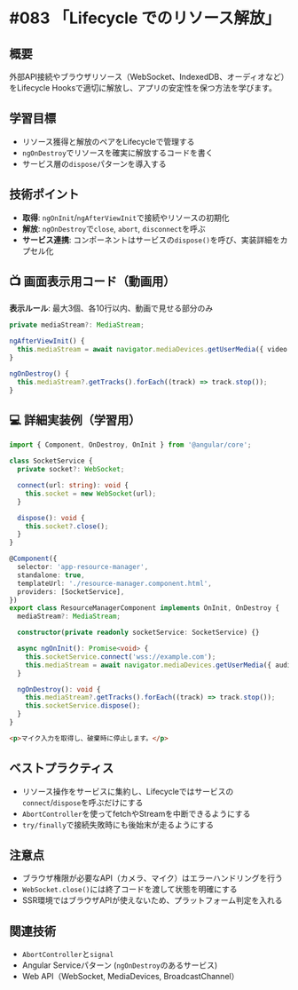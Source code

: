 # #083 「Lifecycle でのリソース解放」

## 概要
外部API接続やブラウザリソース（WebSocket、IndexedDB、オーディオなど）をLifecycle Hooksで適切に解放し、アプリの安定性を保つ方法を学びます。

## 学習目標
- リソース獲得と解放のペアをLifecycleで管理する
- `ngOnDestroy`でリソースを確実に解放するコードを書く
- サービス層の`dispose`パターンを導入する

## 技術ポイント
- **取得**: `ngOnInit`/`ngAfterViewInit`で接続やリソースの初期化
- **解放**: `ngOnDestroy`で`close`, `abort`, `disconnect`を呼ぶ
- **サービス連携**: コンポーネントはサービスの`dispose()`を呼び、実装詳細をカプセル化

## 📺 画面表示用コード（動画用）
**表示ルール**: 最大3個、各10行以内、動画で見せる部分のみ

```typescript
private mediaStream?: MediaStream;
```

```typescript
ngAfterViewInit() {
  this.mediaStream = await navigator.mediaDevices.getUserMedia({ video: true });
}
```

```typescript
ngOnDestroy() {
  this.mediaStream?.getTracks().forEach((track) => track.stop());
}
```

## 💻 詳細実装例（学習用）
```typescript
import { Component, OnDestroy, OnInit } from '@angular/core';

class SocketService {
  private socket?: WebSocket;

  connect(url: string): void {
    this.socket = new WebSocket(url);
  }

  dispose(): void {
    this.socket?.close();
  }
}

@Component({
  selector: 'app-resource-manager',
  standalone: true,
  templateUrl: './resource-manager.component.html',
  providers: [SocketService],
})
export class ResourceManagerComponent implements OnInit, OnDestroy {
  mediaStream?: MediaStream;

  constructor(private readonly socketService: SocketService) {}

  async ngOnInit(): Promise<void> {
    this.socketService.connect('wss://example.com');
    this.mediaStream = await navigator.mediaDevices.getUserMedia({ audio: true });
  }

  ngOnDestroy(): void {
    this.mediaStream?.getTracks().forEach((track) => track.stop());
    this.socketService.dispose();
  }
}
```

```html
<p>マイク入力を取得し、破棄時に停止します。</p>
```

## ベストプラクティス
- リソース操作をサービスに集約し、Lifecycleではサービスの`connect`/`dispose`を呼ぶだけにする
- `AbortController`を使ってfetchやStreamを中断できるようにする
- `try/finally`で接続失敗時にも後始末が走るようにする

## 注意点
- ブラウザ権限が必要なAPI（カメラ、マイク）はエラーハンドリングを行う
- `WebSocket.close()`には終了コードを渡して状態を明確にする
- SSR環境ではブラウザAPIが使えないため、プラットフォーム判定を入れる

## 関連技術
- `AbortController`と`signal`
- Angular Serviceパターン (`ngOnDestroy`のあるサービス)
- Web API（WebSocket, MediaDevices, BroadcastChannel）
